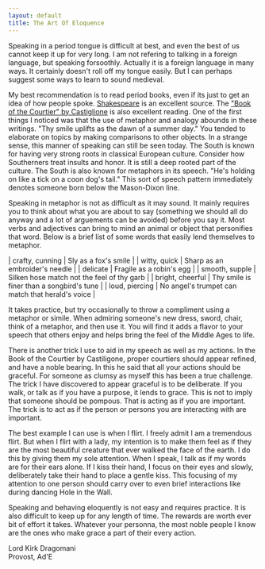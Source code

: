 ```yaml
---
layout: default
title: The Art Of Eloquence
---
```


Speaking in a period tongue is difficult at best, and even the best of
us cannot keep it up for very long.  I am not refering to talking in a
foreign language, but speaking forsoothly.  Actually it is a foreign
language in many ways.  It certainly doesn't roll off my tongue easily.
But I can perhaps suggest some ways to learn to sound medieval.

My best recommendation is to read period books, even if its just to get
an idea of how people spoke.
[Shakespeare](http://shakespeare.mit.edu/)
is an excellent source.  The
["Book of the Courtier" by Castiglione](http://darkwing.uoregon.edu/~rbear/courtier/courtier.html)
is also excellent reading.  One of
the first things I noticed was that the use of metaphor and analogy
abounds in these writings.  "Thy smile uplifts as the dawn of a summer
day."  You tended to elaborate on topics by making comparisons to other
objects.  In a strange sense, this manner of speaking can still be seen
today.  The South is known for having very strong roots in classical
European culture.  Consider how Southerners treat insults and honor.  It
is still a deep rooted part of the culture.  The South is also known for
metaphors in its speech.  "He's holding on like a tick on a coon dog's
tail."  This sort of speech pattern immediately denotes someone born
below the Mason-Dixon line.

Speaking in metaphor is not as difficult as it may sound.  It mainly
requires you to think about what you are about to say (something we
should all do anyway and a lot of arguements can be avoided) before you
say it.  Most verbs and adjectives can bring to mind an animal or object
that personifies that word.  Below is a brief list of some words that
easily lend themselves to metaphor.

| crafty, cunning | Sly as a fox's smile |
| witty, quick | Sharp as an embroider's needle |
| delicate | Fragile as a robin's egg |
| smooth, supple | Silken hose match not the feel of thy garb |
| bright, cheerful | Thy smile is finer than a songbird's tune |
| loud, piercing | No angel's trumpet can match that herald's voice |

It takes practice, but try occasionally to throw a compliment using a
metaphor or simile.  When admiring someone's new dress, sword, chair,
think of a metaphor, and then use it.  You will find it adds a flavor to
your speech that others enjoy and helps bring the feel of the Middle
Ages to life.

There is another trick I use to aid in my speech as well as my actions.
 In the Book of the Courtier by Castiligone, proper courtiers should
appear refined, and have a noble bearing.  In this he said that all your
actions should be graceful.  For someone as clumsy as myself this has
been a true challenge.  The trick I have discovered to appear graceful
is to be deliberate.  If you walk, or talk as if you have a purpose, it
lends to grace.  This is not to imply that someone should be pompous.
That is acting as if you are important.  The trick is to act as if the
person or persons you are interacting with are important.

The best example I can use is when I flirt.  I freely admit I am a
tremendous flirt.  But when I flirt with a lady, my intention is to make
them feel as if they are the most beautiful creature that ever walked
the face of the earth.  I do this by giving them my sole attention.
When I speak, I talk as if my words are for their ears alone.  If I kiss
their hand, I focus on their eyes and slowly, deliberately take their
hand to place a gentle kiss.  This focusing of my attention to one
person should carry over to even brief interactions like during dancing
Hole in the Wall.

Speaking and behaving eloquently is not easy and requires practice.  It
is also difficult to keep up for any length of time.  The rewards are
worth ever bit of effort it takes. Whatever your personna, the most
noble people I know are the ones who make grace a part of their every
action.

Lord Kirk Dragomani<BR>
Provost, Ad'E
